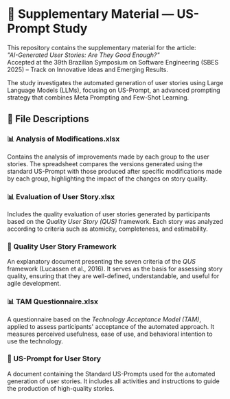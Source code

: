 # 🧠 Supplementary Material — US-Prompt Study

This repository contains the supplementary material for the article:  
*"AI-Generated User Stories: Are They Good Enough?"*  
Accepted at the 39th Brazilian Symposium on Software Engineering (SBES 2025) – Track on Innovative Ideas and Emerging Results.

The study investigates the automated generation of user stories using Large Language Models (LLMs), focusing on US-Prompt, an advanced prompting strategy that combines Meta Prompting and Few-Shot Learning.

## 📁 File Descriptions

### 📊 Analysis of Modifications.xlsx
Contains the analysis of improvements made by each group to the user stories. The spreadsheet compares the versions generated using the standard US-Prompt with those produced after specific modifications made by each group, highlighting the impact of the changes on story quality.

### 📊 Evaluation of User Story.xlsx
Includes the quality evaluation of user stories generated by participants based on the *Quality User Story (QUS)* framework. Each story was analyzed according to criteria such as atomicity, completeness, and estimability.

### 📌 Quality User Story Framework
An explanatory document presenting the seven criteria of the *QUS* framework (Lucassen et al., 2016). It serves as the basis for assessing story quality, ensuring that they are well-defined, understandable, and useful for agile development.

### 📊 TAM Questionnaire.xlsx
A questionnaire based on the *Technology Acceptance Model (TAM)*, applied to assess participants' acceptance of the automated approach. It measures perceived usefulness, ease of use, and behavioral intention to use the technology.

### 📌 US-Prompt for User Story
A document containing the Standard US-Prompts used for the automated generation of user stories. It includes all activities and instructions to guide the production of high-quality stories.
